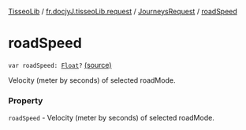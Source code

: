 [TisseoLib](../../index.md) / [fr.docjyJ.tisseoLib.request](../index.md) / [JourneysRequest](index.md) / [roadSpeed](./road-speed.md)

# roadSpeed

`var roadSpeed: `[`Float`](https://kotlinlang.org/api/latest/jvm/stdlib/kotlin/-float/index.html)`?` [(source)](https://github.com/docjyj/tisseoLib/tree/master/src/main/kotlin/fr/docjyJ/tisseoLib/request/JourneysRequest.kt#L52)

Velocity (meter by seconds) of selected roadMode.

### Property

`roadSpeed` - Velocity (meter by seconds) of selected roadMode.